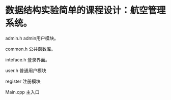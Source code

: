 # 数据结构实验简单的课程设计：航空管理系统。

admin.h  admin用户模块。

common.h  公共函数库。

inteface.h  登录界面。

user.h  普通用户模块

register  注册模块

Main.cpp 主入口
 #